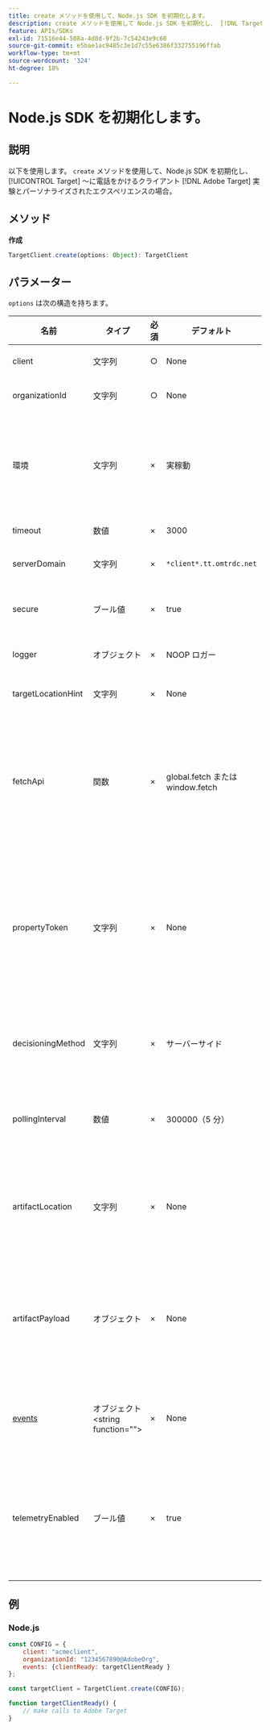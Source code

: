 ```yaml
---
title: create メソッドを使用して、Node.js SDK を初期化します。
description: create メソッドを使用して Node.js SDK を初期化し、 [!DNL Target] ～に電話をかけるクライアント [!DNL Adobe Target] 実験とパーソナライズされたエクスペリエンスの場合。
feature: APIs/SDKs
exl-id: 71516e44-508a-4d8d-9f2b-7c54243e9c60
source-git-commit: e5bae1ac9485c3e1d7c55e6386f332755196ffab
workflow-type: tm+mt
source-wordcount: '324'
ht-degree: 18%

---
```


# Node.js SDK を初期化します。

## 説明

以下を使用します。 `create` メソッドを使用して、Node.js SDK を初期化し、 [!UICONTROL Target] ～に電話をかけるクライアント [!DNL Adobe Target] 実験とパーソナライズされたエクスペリエンスの場合。

## メソッド

**作成**

```js {line-numbers="true"}
TargetClient.create(options: Object): TargetClient
```

## パラメーター

`options` は次の構造を持ちます。

| 名前 | タイプ | 必須 | デフォルト | 説明 |
| --- | --- | --- | --- | --- |
| client | 文字列 | ○ | None | [!UICONTROL Adobe Target Client ID] |
| organizationId | 文字列 | ○ | None | [!UICONTROL Experience Cloud組織 ID] |
| 環境 | 文字列 | × | 実稼動 | ターゲット環境名。 Adobe Analytics の [!DNL Target] UI, [!UICONTROL 管理] > [!UICONTROL 環境]. |
| timeout | 数値 | × | 3000 | タイムアウト（ミリ秒） |
| serverDomain | 文字列 | × | `*client*.tt.omtrdc.net` | デフォルトのホスト名を上書き |
| secure | ブール値 | × | true | HTTP スキームを強制するには設定を解除します |
| logger | オブジェクト | × | NOOP ロガー | デフォルトの NOOP ロガーを置き換える |
| targetLocationHint | 文字列 | × | None | Target のロケーションのヒント |
| fetchApi | 関数 | × | global.fetch または window.fetch | [取得](https://fetch.spec.whatwg.org/) は、SDK が http リクエストに使用します。 デフォルトでは、ノードフェッチまたはフェッチのブラウザ実装が使用されます。 ただし、 `fetchApi` |
| propertyToken | 文字列 | × | None | **Target プロパティトークン**. ここで指定した場合、 `getOffers` 呼び出しではこの値が使用されます。 **オンデバイス判定の場合**&#x200B;に設定されている場合、SDK は、 `propertyToken` |
| decisioningMethod | 文字列 | × | サーバーサイド | 使用する判定方法を決定します ([オンデバイス](/help/dev/implement/server-side/sdk-guides/on-device-decisioning/overview.md)、サーバー側、ハイブリッド ) |
| pollingInterval | 数値 | × | 300000（5 分） | のポーリング間隔 [オンデバイス判定ルールアーティファクト](/help/dev/implement/server-side/sdk-guides/on-device-decisioning/rule-artifact-overview.md) （ミリ秒単位） |
| artifactLocation | 文字列 | × | None | の完全修飾 URL [オンデバイス判定ルールアーティファクト](/help/dev/implement/server-side/sdk-guides/on-device-decisioning/rule-artifact-overview.md). 内部的に決定された場所を上書きします。 |
| artifactPayload | オブジェクト | × | None | の JSON ペイロード [オンデバイス判定ルールアーティファクト](/help/dev/implement/server-side/sdk-guides/on-device-decisioning/rule-artifact-overview.md). 指定した場合、URL からリクエストする代わりに使用されます。 |
| [events](sdk-events.md) | オブジェクト&lt;string function=&quot;&quot;> | × | None | イベント名キーとコールバック関数値を持つオプションのオブジェクトです。 |
| telemetryEnabled | ブール値 | × | true | 有効にすると、Adobeは SDK 機能の使用状況とパフォーマンスのテレメトリデータを収集します。 個人データは収集されません。  |

## 例

### Node.js

```js {line-numbers="true"}
const CONFIG = {
    client: "acmeclient",
    organizationId: "1234567890@AdobeOrg",
    events: {clientReady: targetClientReady }
};

const targetClient = TargetClient.create(CONFIG);

function targetClientReady() {
    // make calls to Adobe Target
}
```
